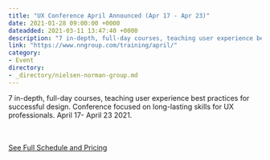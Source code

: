 ```yaml
---
title: "UX Conference April Announced (Apr 17 - Apr 23)"
date: 2021-01-28 09:00:00 +0000
dateadded: 2021-03-11 13:47:40 +0000
description: "7 in-depth, full-day courses, teaching user experience best practices for successful design. Conference focused on long-lasting skills for UX professionals. April 17- April 23 2021."
link: "https://www.nngroup.com/training/april/"
category:
- Event
directory:
- _directory/nielsen-norman-group.md
---
```

<p>7 in-depth, full-day courses, teaching user experience best practices for successful design. Conference focused on long-lasting skills for UX professionals. April 17- April 23 2021.</p><br/><br/><a href="http://www.nngroup.com/training/april/">See Full Schedule and Pricing</a>
